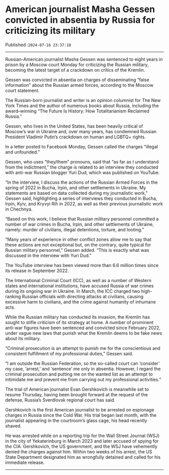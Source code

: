 # American journalist Masha Gessen convicted in absentia by Russia for criticizing its military

Published :`2024-07-16 23:37:18`

---

Russian-American journalist Masha Gessen was sentenced to eight years in prison by a Moscow court Monday for criticizing the Russian military, becoming the latest target of a crackdown on critics of the Kremlin.

Gessen was convicted in absentia on charges of disseminating “false information” about the Russian armed forces, according to the Moscow court statement.

The Russian-born journalist and writer is an opinion columnist for The New York Times and the author of numerous books about Russia, including the award–winning “The Future Is History: How Totalitarianism Reclaimed Russia.”

Gessen, who lives in the United States, has been heavily critical of Moscow’s war in Ukraine and, over many years, has condemned Russian President Vladimir Putin’s crackdown on human and LGBTQ+ rights.

In a letter posted to Facebook Monday, Gessen called the charges “illegal and unfounded.”

Gessen, who uses “they/them” pronouns, said that “as far as I understand from the indictment,” the charge is related to an interview they conducted with anti-war Russian blogger Yuri Dud, which was published on YouTube.

“In the interview, I discuss the actions of the Russian Armed Forces in the spring of 2022 in Bucha, Irpin, and other settlements in Ukraine. My statements are based on data collected during my journalistic work,” Gessen said, highlighting a series of interviews they conducted in Bucha, Irpin, Kyiv, and Kryvyi Rih in 2022, as well as their previous journalistic work in Chechnya.

“Based on this work, I believe that Russian military personnel committed a number of war crimes in Bucha, Irpin, and other settlements of Ukraine, namely: murder of civilians, illegal detentions, torture, and looting.”

“Many years of experience in other conflict zones allow me to say that these actions are not exceptional but, on the contrary, quite typical for Russian military personnel,” Gessen added. “This is exactly what was discussed in the interview with Yuri Dud.”

The YouTube interview has been viewed more than 6.6 million times since its release in September 2022.

The International Criminal Court (ICC), as well as a number of Western states and international institutions, have accused Russia of war crimes during its ongoing war in Ukraine. In March, the ICC charged two high-ranking Russian officials with directing attacks at civilians, causing excessive harm to civilians, and the crime against humanity of inhumane acts.

While the Russian military has conducted its invasion, the Kremlin has sought to stifle criticism of its strategy at home. A number of prominent anti-war figures have been sentenced and convicted since February 2022, under vague new laws that punish what the Kremlin deems to be fake news about its military.

“Criminal prosecution is an attempt to punish me for the conscientious and consistent fulfillment of my professional duties,” Gessen said.

“I am outside the Russian Federation, so the so-called court can ‘consider’ my case, ‘arrest,’ and ‘sentence’ me only in absentia. However, I regard the criminal prosecution and putting me on the wanted list as an attempt to intimidate me and prevent me from carrying out my professional activities.”

The trial of American journalist Evan Gershkovich is meanwhile set to resume Thursday, having been brought forward at the request of the defense, Russia’s Sverdlovsk regional court has said.

Gershkovich is the first American journalist to be arrested on espionage charges in Russia since the Cold War. His trial began last month, with the journalist appearing in the courtroom’s glass cage, his head recently shaved.

He was arrested while on a reporting trip for the Wall Street Journal (WSJ) in the city of Yekaterinburg in March 2023 and later accused of spying for the CIA. Gershkovich, the US government, and the WSJ have vehemently denied the charges against him. Within two weeks of his arrest, the US State Department designated him as wrongfully detained and called for his immediate release.

---

